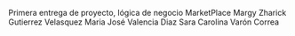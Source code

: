 Primera entrega de proyecto, lógica de negocio
MarketPlace
Margy Zharick Gutierrez Velasquez
Maria José Valencia Diaz
Sara Carolina Varón Correa
